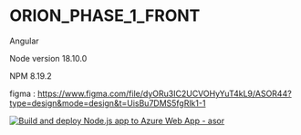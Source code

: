 # ORION_PHASE_1_FRONT

Angular

Node version 18.10.0

NPM 8.19.2

figma : https://www.figma.com/file/dyORu3IC2UCVOHyYuT4kL9/ASOR44?type=design&mode=design&t=UisBu7DMS5fgRlk1-1

[![Build and deploy Node.js app to Azure Web App - asor](https://github.com/asor44/ORION_PHASE_1_FRONT/actions/workflows/prod_asor.yml/badge.svg?branch=PROD)](https://github.com/asor44/ORION_PHASE_1_FRONT/actions/workflows/prod_asor.yml)
